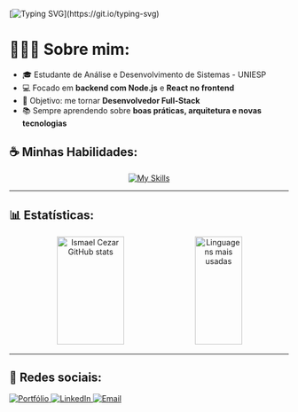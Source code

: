 [![Typing SVG](https://readme-typing-svg.demolab.com?font=Fira+Code&duration=4000&pause=500&width=650&lines=Olá%2C+me+chamo+Cézar!+%F0%9F%91%8B;Atualmente+focado+em+desenvolvimento+backend+com+Node+%F0%9F%94%A5;)](https://git.io/typing-svg)


<h1>👨🏽‍💻 Sobre mim:</h1>

- 🎓 Estudante de Análise e Desenvolvimento de Sistemas - UNIESP  
- 💻 Focado em <strong>backend com Node.js</strong> e <strong>React no frontend</strong>  
- 🚀 Objetivo: me tornar <strong>Desenvolvedor Full-Stack</strong>  
- 📚 Sempre aprendendo sobre <strong>boas práticas, arquitetura e novas tecnologias</strong>


## ☕ Minhas Habilidades:

<div align="center">

[![My Skills](https://skillicons.dev/icons?i=js,ts,react,nextjs,tailwind,nodejs,express,docker,postgres,git)](https://skillicons.dev)

</div>

---

## 📊 Estatísticas:

<div align="center">

  <img width="49%" height="195px" src="https://github-readme-stats.vercel.app/api?username=ismaelczar&show_icons=true&count_private=true&hide_border=true&title_color=B253FF&icon_color=B253FF&text_color=c9d1d9&bg_color=0d1117" alt="Ismael Cezar GitHub stats" />

  <img width="41%" height="195px" src="https://github-readme-stats.vercel.app/api/top-langs/?username=ismaelczar&layout=compact&hide_border=true&title_color=B253FF&text_color=c9d1d9&bg_color=0d1117" alt="Linguagens mais usadas" />
  
  <br />

 
</div>

---

## 📱 Redes sociais:

<div align="left">

<a href="https://ismaelczar.netlify.app" target="_blank">
  <img src="https://img.shields.io/badge/-Portfólio-%23F50040?style=for-the-badge&logo=typescript&logoColor=white" alt="Portfólio">
</a>

<a href="https://www.linkedin.com/in/ismaelcezar" target="_blank">
  <img src="https://img.shields.io/badge/-LinkedIn-%230077B5?style=for-the-badge&logo=linkedin&logoColor=white" alt="LinkedIn">
</a>

<a href="mailto:ucez4r@gmail.com" target="_blank">
  <img src="https://img.shields.io/badge/-Gmail-%23333?style=for-the-badge&logo=gmail&logoColor=white" alt="Email">
</a>

</div>




